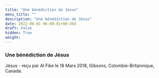 ```yaml
---
title: "Une bénédiction de Jésus"
menu_title: ""
description: "Une bénédiction de Jésus"
date: 2022-06-01 06:00:01+00:368
draft: False
hidden: True
weight:
---
```

### Une bénédiction de Jésus

Jésus - reçu par Al Fike le 18 Mars 2018, Gibsons, Colombie-Britannique, Canada.



